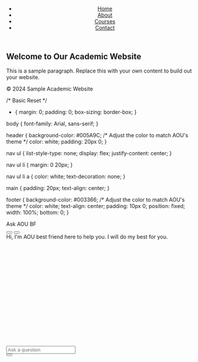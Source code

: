 <!DOCTYPE html>
<html lang="en">
<head>
    <meta charset="UTF-8">
    <meta name="viewport" content="width=device-width, initial-scale=1.0">
    <title>Sample Academic Website</title>
    <link rel="stylesheet" href="style.css">
</head>
<body>
    <header>
        <nav>
            <ul>
                <li><a href="#">Home</a></li>
                <li><a href="#">About</a></li>
                <li><a href="#">Courses</a></li>
                <li><a href="#">Contact</a></li>
            </ul>
        </nav>
    </header>
    <main>
        <section>
            <h1>Welcome to Our Academic Website</h1>
            <p>This is a sample paragraph. Replace this with your own content to build out your website.</p>
        </section>
    </main>
    <footer>
        <p>&copy; 2024 Sample Academic Website</p>
    </footer>
</body>
</html>

/* Basic Reset */
* {
    margin: 0;
    padding: 0;
    box-sizing: border-box;
}

body {
    font-family: Arial, sans-serif;
}

header {
    background-color: #005A9C; /* Adjust the color to match AOU's theme */
    color: white;
    padding: 20px 0;
}

nav ul {
    list-style-type: none;
    display: flex;
    justify-content: center;
}

nav ul li {
    margin: 0 20px;
}

nav ul li a {
    color: white;
    text-decoration: none;
}

main {
    padding: 20px;
    text-align: center;
}

footer {
    background-color: #003366; /* Adjust the color to match AOU's theme */
    color: white;
    text-align: center;
    padding: 10px 0;
    position: fixed;
    width: 100%;
    bottom: 0;
}



<!DOCTYPE html>
<html lang="en">
<head>
    <meta charset="UTF-8">
    <title>Chatbot Interface</title>
    <!-- Bootstrap CSS -->
    <link rel="stylesheet" href="https://stackpath.bootstrapcdn.com/bootstrap/4.5.2/css/bootstrap.min.css">
</head>
<body>
    <!-- Your chatbot HTML goes here -->
    <!-- Bootstrap JS, Popper.js, and jQuery -->
    <script src="https://code.jquery.com/jquery-3.5.1.slim.min.js"></script>
    <script src="https://cdn.jsdelivr.net/npm/popper.js@1.7.12/umd.js"></script>
    <script src="https://stackpath.bootstrapcdn.com/bootstrap/4.5.2/js/bootstrap.min.js"></script>
</body>
</html>

<div class="container mt-4">
    <div class="row">
        <div class="col-md-8 offset-md-2">
            <div class="card">
                <div class="card-header bg-primary text-white">Ask AOU BF</div>
                <div class="card-header bg-primary text-white d-flex align-items-center justify-content-between">
                    <!-- Close Button -->
                    <button id="close-btn" class="btn btn-primary btn-sm">
                        <i class="fas fa-times"></i>
                    </button>
                    <!-- Language Toggle Button -->
                    <button id="toggle-lang-btn" class="btn btn-primary btn-sm">
                        <i class="fas fa-globe"></i>
                    </button>
                </div>
                <div class="card-body" id="chat-box" style="height: 300px; overflow-y: auto;">
                    <!-- Messages will be shown here -->
                    <div id="welcome-message">
                        Hi, I'm AOU best friend here to help you. I will do my best for you.
                    </div>
                </div>
                <div class="card-footer">
                    <div class="input-group">
                        <input type="text" id="user-input" class="form-control" placeholder="Ask a question">
                        <div class="input-group-append">
                            <link rel="stylesheet" href="https://stackpath.bootstrapcdn.com/font-awesome/4.7.0/css/font-awesome.min.css">
                            <button id="send-btn" class="btn btn-outline-secondary">
                                <i class="fa fa-arrow-right"></i>
                            </button>
                        </div>
                    </div>
                </div>
            </div>
        </div>
    </div>
</div>

<link rel="stylesheet" href="https://cdnjs.cloudflare.com/ajax/libs/font-awesome/5.15.1/css/all.min.css">  
